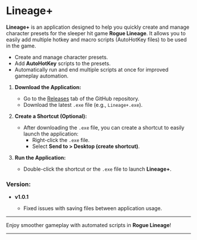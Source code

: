 # Lineage+

**Lineage+** is an application designed to help you quickly create and manage character presets for the sleeper hit game **Rogue Lineage**. It allows you to easily add multiple hotkey and macro scripts (AutoHotKey files) to be used in the game.

- Create and manage character presets.
- Add **AutoHotKey** scripts to the presets.
- Automatically run and end multiple scripts at once for improved gameplay automation.

1. **Download the Application:**
   - Go to the [Releases](https://github.com/jamesbrcr/LineagePlus/releases) tab of the GitHub repository.
   - Download the latest `.exe` file (e.g., `Lineage+.exe`).
   
2. **Create a Shortcut (Optional):**
   - After downloading the `.exe` file, you can create a shortcut to easily launch the application:
     - Right-click the `.exe` file.
     - Select **Send to > Desktop (create shortcut)**.

3. **Run the Application:**
   - Double-click the shortcut or the `.exe` file to launch **Lineage+**.

### Version:
- **v1.0.1**

   - Fixed issues with saving files between application usage.
   
---

Enjoy smoother gameplay with automated scripts in **Rogue Lineage**!

---
